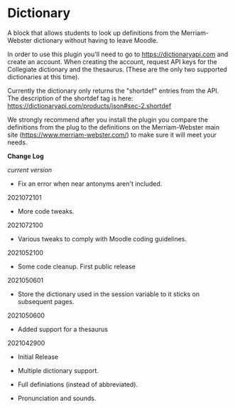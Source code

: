 # Dictionary

A block that allows students to look up definitions from the Merriam-Webster
dictionary without having to leave Moodle.

In order to use this plugin you'll need to go to https://dictionaryapi.com and
create an account. When creating the account, request API keys for the 
Collegiate dictionary and the thesaurus. (These are the only two supported
dictionaries at this time).

Currently the dictionary only returns the "shortdef" entries from the API.
The description of the shortdef tag is here: https://dictionaryapi.com/products/json#sec-2.shortdef

We strongly recommend after you install the plugin you compare the definitions
from the plug to the definitions on the Merriam-Webster main site (https://www.merriam-webster.com/)
to make sure it will meet your needs.

**Change Log**

*current version*
- Fix an error when near antonyms aren't included.

2021072101
- More code tweaks.

2021072100
- Various tweaks to comply with Moodle coding guidelines.

2021052100
- Some code cleanup. First public release

2021050601
- Store the dictionary used in the session variable to it sticks on subsequent pages.

2021050600
- Added support for a thesaurus

2021042900
- Initial Release

- Multiple dictionary support.
- Full definiations (instead of abbreviated).
- Pronunciation and sounds.
